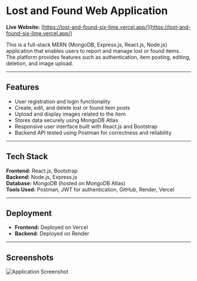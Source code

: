 # Lost and Found Web Application

**Live Website:** [https://lost-and-found-six-lime.vercel.app/](https://lost-and-found-six-lime.vercel.app/)

This is a full-stack MERN (MongoDB, Express.js, React.js, Node.js) application that enables users to report and manage lost or found items. The platform provides features such as authentication, item posting, editing, deletion, and image upload.

---

## Features

- User registration and login functionality
- Create, edit, and delete lost or found item posts
- Upload and display images related to the item
- Stores data securely using MongoDB Atlas
- Responsive user interface built with React.js and Bootstrap
- Backend API tested using Postman for correctness and reliability

---

## Tech Stack

**Frontend:** React.js, Bootstrap  
**Backend:** Node.js, Express.js  
**Database:** MongoDB (hosted on MongoDB Atlas)  
**Tools Used:** Postman, JWT for authentication, GitHub, Render, Vercel

---

## Deployment

- **Frontend:** Deployed on Vercel  
- **Backend:** Deployed on Render  

---

## Screenshots

![Application Screenshot](https://github.com/user-attachments/assets/e42004e8-206d-4c82-8966-5975f6dad7c9)

